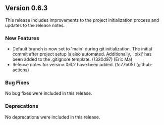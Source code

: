 ## Version 0.6.3

This release includes improvements to the project initialization process and updates to the release notes.

### New Features

- Default branch is now set to 'main' during git initialization. The initial commit after project setup is also automated. Additionally, '.pixi' has been added to the .gitignore template. (1320d97) (Eric Ma)
- Release notes for version 0.6.2 have been added. (fc77b05) (github-actions)

### Bug Fixes

No bug fixes were included in this release.

### Deprecations

No deprecations were included in this release.
